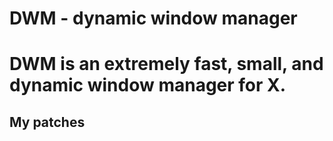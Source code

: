 # DWM - dynamic window manager

DWM is an extremely fast, small, and dynamic window manager for X.
============================


## My patches
